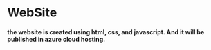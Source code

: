# WebSite
#### the website is created using html, css, and javascript. And it will be published in azure cloud hosting.
